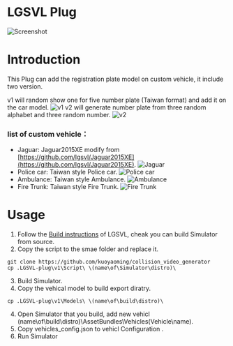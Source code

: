# LGSVL Plug

![Screenshot](https://github.com/kuoyaoming/collision_video_generator/blob/master/image/Screenshot.png
)

# Introduction

This Plug can add the registration plate model on custom vehicle, it include two version.

v1 will random show one for five number plate (Taiwan format) and add it on the car model.
![v1]()
v2 will generate number plate from three random alphabet and three random number.
![v2]()
### list of custom vehicle：
* Jaguar: Jaguar2015XE modify from [https://github.com/lgsvl/Jaguar2015XE](https://github.com/lgsvl/Jaguar2015XE).
![Jaguar]()
* Police car: Taiwan style Police car.
![Police car]()
* Ambulance: Taiwan style Ambulance.
![Ambulance]()
* Fire Trunk: Taiwan style Fire Trunk.
![Fire Trunk]()

# Usage

1. Follow the [Build instructions](https://www.lgsvlsimulator.com/docs/build-instructions/) of LGSVL, cheak you can build Simulator from source.
2. Copy the script to the smae folder and replace it.
```
git clone https://github.com/kuoyaoming/collision_video_generator
cp .LGSVL-plug\v1\Script\ \(name\of\Simulator\distro)\
```
3. Build Simulator.
4. Copy the vehical model to build export diratry.
```
cp .LGSVL-plug\v1\Models\ \(name\of\build\distro)\
```
4. Open Simulator that you build, add new vehicl \(name\of\build\distro)\AssetBundles\Vehicles\(Vehicle\name).
5. Copy vehicles_config.json to vehicl Configuration .
6. Run Simulator
